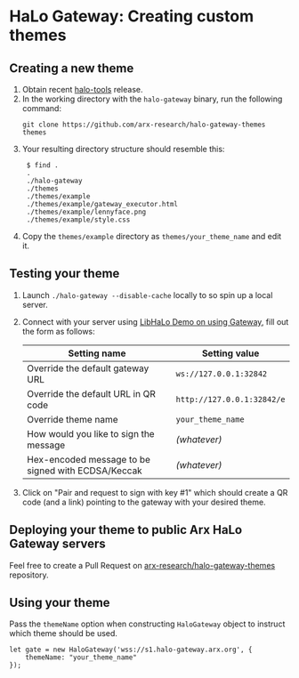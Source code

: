 # HaLo Gateway: Creating custom themes

## Creating a new theme

1. Obtain recent [halo-tools](https://github.com/arx-research/libhalo/releases) release.
2. In the working directory with the `halo-gateway` binary, run the following command:
   ```
   git clone https://github.com/arx-research/halo-gateway-themes themes
   ```
3. Your resulting directory structure should resemble this:
   ```
    $ find .
    .
    ./halo-gateway
    ./themes
    ./themes/example
    ./themes/example/gateway_executor.html
    ./themes/example/lennyface.png
    ./themes/example/style.css
    ```
4. Copy the `themes/example` directory as `themes/your_theme_name` and edit it.

## Testing your theme

1. Launch `./halo-gateway --disable-cache` locally to so spin up a local server.
2. Connect with your server using [LibHaLo Demo on using Gateway](https://halo-demos.arx.org/examples/gateway_requestor.html), fill out the form as follows:

   | Setting name                                       | Setting value              |
   |----------------------------------------------------|----------------------------|
   | Override the default gateway URL                   | `ws://127.0.0.1:32842`     |
   | Override the default URL in QR code                | `http://127.0.0.1:32842/e` |
   | Override theme name                                | `your_theme_name`          |
   | How would you like to sign the message             | _(whatever)_               |
   | Hex-encoded message to be signed with ECDSA/Keccak | _(whatever)_               |

3. Click on "Pair and request to sign with key #1" which should create a QR code (and a link) pointing to the gateway with your desired theme.

## Deploying your theme to public Arx HaLo Gateway servers

Feel free to create a Pull Request on [arx-research/halo-gateway-themes](https://github.com/arx-research/halo-gateway-themes) repository.

## Using your theme

Pass the `themeName` option when constructing `HaloGateway` object to instruct which theme should be used.

```
let gate = new HaloGateway('wss://s1.halo-gateway.arx.org', {
    themeName: "your_theme_name"
});
```
